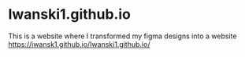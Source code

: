 # Iwanski1.github.io
This is a website where I transformed my figma designs into a website
[
](https://iwansk1.github.io/Iwanski1.github.io/)https://iwansk1.github.io/Iwanski1.github.io/

